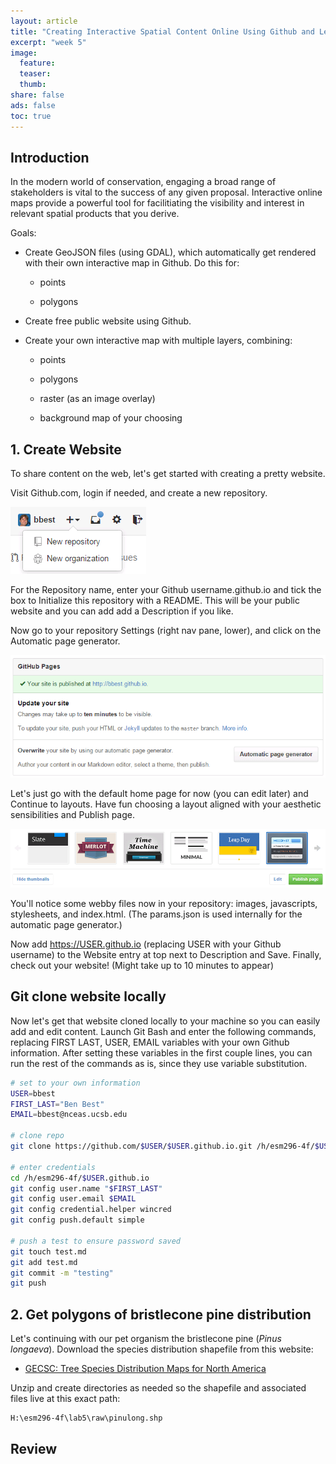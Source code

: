 ```yaml
---
layout: article
title: "Creating Interactive Spatial Content Online Using Github and Leaflet"
excerpt: "week 5"
image:
  feature:
  teaser:
  thumb:
share: false
ads: false
toc: true
---
```



## Introduction

In the modern world of conservation, engaging a broad range of stakeholders is vital to the success of any given proposal. Interactive online maps provide a powerful tool for facilitiating the visibility and interest in relevant spatial products that you derive.

Goals:

- Create GeoJSON files (using GDAL), which automatically get rendered with their own interactive map in Github. Do this for:

  - points
  
  - polygons  

- Create free public website using Github.

- Create your own interactive map with multiple layers, combining:

  - points
  
  - polygons
  
  - raster (as an image overlay)
  
  - background map of your choosing


## 1. Create Website

To share content on the web, let's get started with creating a pretty website.

Visit Github.com, login if needed, and create a new repository.

![](./img/github_add_repo_dropdown.PNG)

For the Repository name, enter your Github username.github.io and tick the box to Initialize this repository with a README. This will be your public website and you can add add a Description if you like.

Now go to your repository <span class="octicon octicon-tools"></span> Settings (right nav pane, lower), and click on the Automatic page generator.

![](./img/github_autopages.PNG)

Let's just go with the default home page for now (you can edit later) and Continue to layouts. Have fun choosing a layout aligned with your aesthetic sensibilities and Publish page.

![](./img/github_themes.PNG)

You'll notice some webby files now in your repository: images, javascripts, stylesheets, and index.html. (The params.json is used internally for the automatic page generator.)

Now add https://USER.github.io (replacing USER with your Github username) to the Website entry at top next to Description and Save. Finally, check out your website! (Might take up to 10 minutes to appear)

## Git clone website locally

Now let's get that website cloned locally to your machine so you can easily add and edit content. Launch Git Bash and enter the following commands, replacing FIRST LAST, USER, EMAIL variables with your own Github information. After setting these variables in the first couple lines, you can run the rest of the commands as is, since they use variable substitution.

```bash
# set to your own information
USER=bbest
FIRST_LAST="Ben Best"
EMAIL=bbest@nceas.ucsb.edu

# clone repo
git clone https://github.com/$USER/$USER.github.io.git /h/esm296-4f/$USER.github.io

# enter credentials
cd /h/esm296-4f/$USER.github.io
git config user.name "$FIRST_LAST"
git config user.email $EMAIL
git config credential.helper wincred
git config push.default simple

# push a test to ensure password saved
git touch test.md
git add test.md
git commit -m "testing"
git push
```

## 2. Get polygons of bristlecone pine distribution

Let's continuing with our pet organism the bristlecone pine (_Pinus longaeva_). Download the species distribution shapefile from this website:
  
  - [GECSC: Tree Species Distribution Maps for North America](http://esp.cr.usgs.gov/data/little/)

Unzip and create directories as needed so the shapefile and associated files live at this exact path:

```
H:\esm296-4f\lab5\raw\pinulong.shp
```



## Review